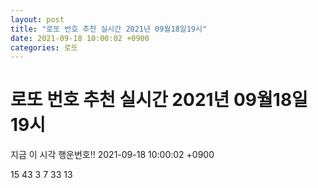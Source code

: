 ```yaml
---
layout: post
title: "로또 번호 추천 실시간 2021년 09월18일19시"
date: 2021-09-18 10:00:02 +0900
categories: 로또
---
```


# 로또 번호 추천 실시간 2021년 09월18일19시

지금 이 시각 행운번호!! 2021-09-18 10:00:02 +0900

 15  43  3  7  33  13 

